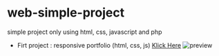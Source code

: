 # web-simple-project


simple project only using html, css, javascript and php
- Firt project : responsive portfolio (html, css, js) [Klick Here](https://github.com/hendra-Ti19/web-simple-project/tree/main/01-responsive-portfolio)
    ![preview](/10-responsive-portfolio/preview.png)
